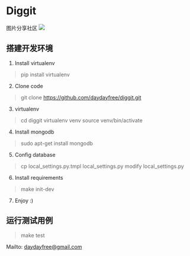 Diggit
===

图片分享社区
![](http://img3.douban.com/view/group_topic/large/public/31629320-1.jpg)


## 搭建开发环境

1. Install virtualenv
> pip install virtualenv

2. Clone code
> git clone https://github.com/daydayfree/diggit.git

3. virtualenv
> cd diggit
> virtualenv venv
> source venv/bin/activate

4. Install mongodb
> sudo apt-get install mongodb

5. Config database
> cp local_settings.py.tmpl local_settings.py
> modify local_settings.py

6. Install requirements
> make init-dev

7. Enjoy :)

## 运行测试用例

> make test

Mailto: [daydayfree@gmail.com](daydayfree@gmail.com)
